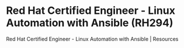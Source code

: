 # Red Hat Certified Engineer - Linux Automation with Ansible (RH294)
Red Hat Certified Engineer - Linux Automation with Ansible | Resources
